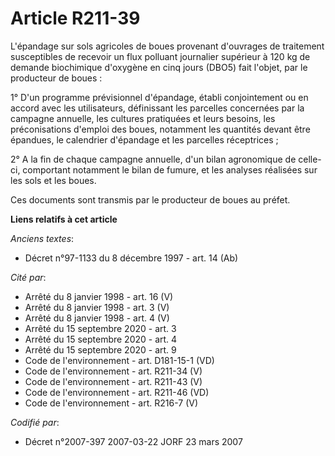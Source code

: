# Article R211-39

L'épandage sur sols agricoles de boues provenant d'ouvrages de traitement susceptibles de recevoir un flux polluant
journalier supérieur à 120 kg de demande biochimique d'oxygène en cinq jours (DBO5) fait l'objet, par le producteur de
boues :

1° D'un programme prévisionnel d'épandage, établi conjointement ou en accord avec les utilisateurs, définissant les parcelles
concernées par la campagne annuelle, les cultures pratiquées et leurs besoins, les préconisations d'emploi des boues,
notamment les quantités devant être épandues, le calendrier d'épandage et les parcelles réceptrices ;

2° A la fin de chaque campagne annuelle, d'un bilan agronomique de celle-ci, comportant notamment le bilan de fumure, et les
analyses réalisées sur les sols et les boues.

Ces documents sont transmis par le producteur de boues au préfet.

**Liens relatifs à cet article**

_Anciens textes_:

  - Décret n°97-1133 du 8 décembre 1997 - art. 14 (Ab)

_Cité par_:

  - Arrêté du 8 janvier 1998 - art. 16 (V)
  - Arrêté du 8 janvier 1998 - art. 3 (V)
  - Arrêté du 8 janvier 1998 - art. 4 (V)
  - Arrêté du 15 septembre 2020 - art. 3
  - Arrêté du 15 septembre 2020 - art. 4
  - Arrêté du 15 septembre 2020 - art. 9
  - Code de l'environnement - art. D181-15-1 (VD)
  - Code de l'environnement - art. R211-34 (V)
  - Code de l'environnement - art. R211-43 (V)
  - Code de l'environnement - art. R211-46 (VD)
  - Code de l'environnement - art. R216-7 (V)

_Codifié par_:

  - Décret n°2007-397 2007-03-22 JORF 23 mars 2007
